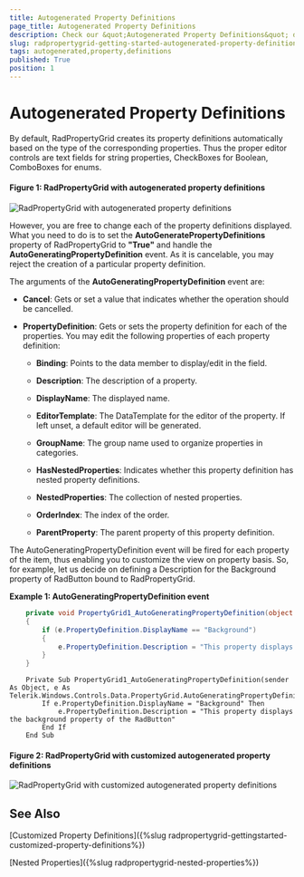 ```yaml
---
title: Autogenerated Property Definitions
page_title: Autogenerated Property Definitions
description: Check our &quot;Autogenerated Property Definitions&quot; documentation article for the RadPropertyGrid {{ site.framework_name }} control.
slug: radpropertygrid-getting-started-autogenerated-property-definitions
tags: autogenerated,property,definitions
published: True
position: 1
---
```


# Autogenerated Property Definitions

By default, RadPropertyGrid creates its property definitions automatically based on the type of the corresponding properties. Thus the proper editor controls are text fields for string properties, CheckBoxes for Boolean, ComboBoxes for enums.

#### __Figure 1: RadPropertyGrid with autogenerated property definitions__

![RadPropertyGrid with autogenerated property definitions](images/RadPropertyGrid_GettingStarted3.png)

However, you are free to change each of the property definitions displayed. What you need to do is to set the __AutoGeneratePropertyDefinitions__ property of RadPropertyGrid to __"True"__ and handle the __AutoGeneratingPropertyDefinition__ event. As it is cancelable, you may reject the creation of a particular property definition.  

The arguments of the __AutoGeneratingPropertyDefinition__ event are:

* __Cancel__: Gets or set a value that indicates whether the operation should be cancelled.

* __PropertyDefinition__: Gets or sets the property definition for each of the properties. You may edit the following properties of each property definition:

	* __Binding__: Points to the data member to display/edit in the field.
	
	* __Description__: The description of a property.
	
	* __DisplayName__: The displayed name.
	
	* __EditorTemplate__: The DataTemplate for the editor of the property. If left unset, a default editor will be generated.
	
	* __GroupName__: The group name used to organize properties in categories.
	
	* __HasNestedProperties__: Indicates whether this property definition has nested property definitions.
	
	* __NestedProperties__: The collection of nested properties.
	
	* __OrderIndex__: The index of the order.
	
	* __ParentProperty__: The parent property of this property definition.

The AutoGeneratingPropertyDefinition event will be fired for each property of the item, thus enabling you to customize the view on property basis.
So, for example, let us decide on defining a Description for the Background property of RadButton bound to RadPropertyGrid.

__Example 1: AutoGeneratingPropertyDefinition event__

```C#
	private void PropertyGrid1_AutoGeneratingPropertyDefinition(object sender, Telerik.Windows.Controls.Data.PropertyGrid.AutoGeneratingPropertyDefinitionEventArgs e)
	{
	    if (e.PropertyDefinition.DisplayName == "Background")
	    {
	        e.PropertyDefinition.Description = "This property displays the background property of the RadButton";
	    }
	}
```
```VB.NET
	Private Sub PropertyGrid1_AutoGeneratingPropertyDefinition(sender As Object, e As Telerik.Windows.Controls.Data.PropertyGrid.AutoGeneratingPropertyDefinitionEventArgs)
	    If e.PropertyDefinition.DisplayName = "Background" Then
	        e.PropertyDefinition.Description = "This property displays the background property of the RadButton"
	    End If
	End Sub
```

#### __Figure 2: RadPropertyGrid with customized autogenerated property definitions__

![RadPropertyGrid with customized autogenerated property definitions](images/RadPropertyGrid_AutogeneratedPropertyDefinitions.png)

## See Also

[Customized Property Definitions]({%slug radpropertygrid-gettingstarted-customized-property-definitions%})

[Nested Properties]({%slug radpropertygrid-nested-properties%})